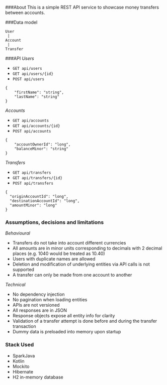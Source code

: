###About
This is a simple REST API service to showcase money transfers between accounts.

###Data model
```
User
 |
Account
 |
Transfer
``` 

###API
*Users*
* `GET api/users`
* `GET api/users/{id}`
* `POST api/users`
```
{
    "firstName": "string",
    "lastName": "string"
}
````

*Accounts*
* `GET api/accounts`
* `GET api/accounts/{id}`
* `POST api/accounts`
```
{
    "accountOwnerId": "long",
    "balanceMinor": "string"
}
````

*Transfers*
* `GET api/transfers`
* `GET api/transfers/{id}`
* `POST api/transfers`
```
{
  "originAccountId": "long",
  "destinationAccountId": "long",
  "amountMinor": "long"
}
```

### Assumptions, decisions and limitations

*Behavioural*
* Transfers do not take into account different currencies
* All amounts are in minor units corresponding to decimals with 2 decimal places 
(e.g. 1040 would be treated as 10.40)
* Users with duplicate names are allowed
* Deletion and modification of underlying entities via API calls is not supported
* A transfer can only be made from one account to another

*Technical*
* No dependency injection
* No pagination when loading entities
* APIs are not versioned
* All responses are in JSON
* Response objects expose all entity info for clarity
* Validation of a transfer attempt is done before and during the transfer transaction
* Dummy data is preloaded into memory upon startup

### Stack Used
* SparkJava
* Kotlin
* Mockito
* Hibernate
* H2 in-memory database
